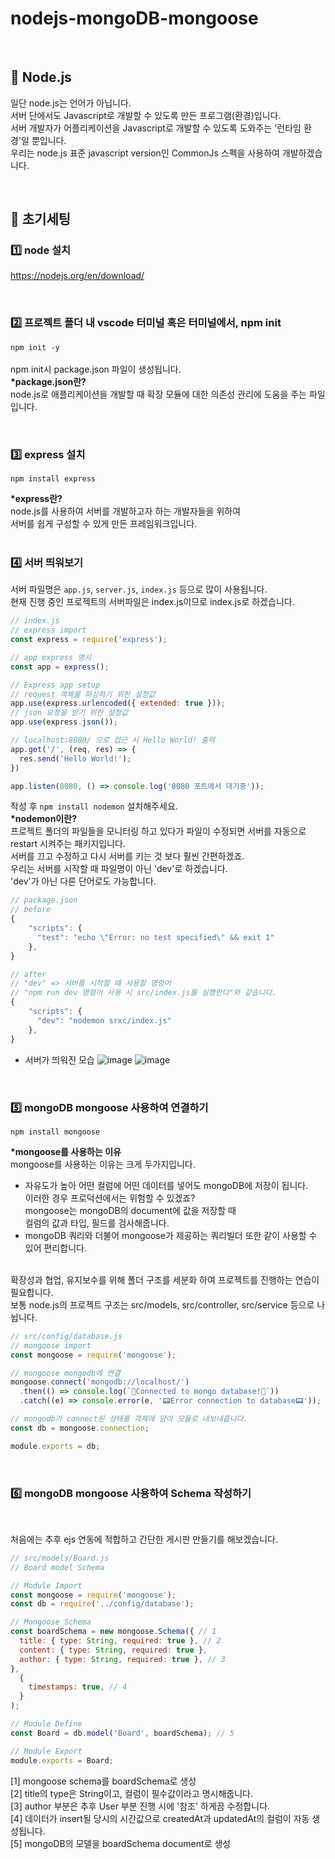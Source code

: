 # nodejs-mongoDB-mongoose

<br/>

## 🚀 Node.js
일단 node.js는 언어가 아닙니다. <br/>
서버 단에서도 Javascript로 개발할 수 있도록 만든 프로그램(환경)입니다. <br/>
서버 개발자가 어플리케이션을 Javascript로 개발할 수 있도록 도와주는 '런타임 환경'일 뿐입니다. <br/>
우리는 node.js 표준 javascript version인 CommonJs 스펙을 사용하여 개발하겠습니다.


<br/>

## 🚀 초기세팅
### 1️⃣ node 설치
https://nodejs.org/en/download/

<br/>

### 2️⃣ 프로젝트 폴더 내 vscode 터미널 혹은 터미널에서, npm init
`npm init -y` <br/><br/>
npm init시 package.json 파일이 생성됩니다. <br/>
<b>*package.json란?</b><br/>
node.js로 애플리케이션을 개발할 때 확장 모듈에 대한 의존성 관리에 도움을 주는 파일입니다.<br/>

<br/>

### 3️⃣ express 설치 <br/>
`npm install express` <br/>

<b>*express란?</b><br/>
node.js를 사용하여 서버를 개발하고자 하는 개발자들을 위하여<br/>
서버를 쉽게 구성할 수 있게 만든 프레임워크입니다.<br/><br/>

### 4️⃣ 서버 띄워보기 <br/>
서버 파일명은 `app.js`, `server.js`, `index.js` 등으로 많이 사용됩니다. <br/>
현재 진행 중인 프로젝트의 서버파일은 index.js이므로 index.js로 하겠습니다.

```javascript
// index.js
// express import
const express = require('express');

// app express 명시
const app = express();

// Express app setup
// request 객체를 파싱하기 위한 설정값
app.use(express.urlencoded({ extended: true }));
// json 요청을 받기 위한 설정값
app.use(express.json());

// localhost:8080/ 으로 접근 시 Hello World! 출력
app.get('/', (req, res) => {
  res.send('Hello World!');
})

app.listen(8080, () => console.log('8080 포트에서 대기중'));
```

작성 후 `npm install nodemon` 설치해주세요. <br/>
<b>*nodemon이란?</b><br/>
프로젝트 폴더의 파일들을 모니터링 하고 있다가 파일이 수정되면 서버를 자동으로 restart 시켜주는 패키지입니다. <br/>
서버를 끄고 수정하고 다시 서버를 키는 것 보다 훨씬 간편하겠죠. <br/>
우리는 서버를 시작할 때 파일명이 아닌 'dev'로 하겠습니다. <br/>
'dev'가 아닌 다른 단어로도 가능합니다.

```javascript
// package.json
// before
{
    "scripts": {
      "test": "echo \"Error: no test specified\" && exit 1"
    },
}

// after
// "dev" => 서버를 시작할 때 사용할 명령어
// "npm run dev 명령어 사용 시 src/index.js를 실행한다"와 같습니다.
{
    "scripts": {
      "dev": "nodemon srxc/index.js"
    },
}
```
* 서버가 띄워진 모습
![image](https://user-images.githubusercontent.com/52025291/150561491-74b4ff02-139d-4f34-bb43-977c132b520e.png)
![image](https://user-images.githubusercontent.com/52025291/150561255-0040d1f3-f65c-4025-9c82-d2c54f574154.png)


<br/>

### 5️⃣ mongoDB mongoose 사용하여 연결하기

`npm install mongoose` <br/>

<b>*mongoose를 사용하는 이유</b><br/>
mongoose를 사용하는 이유는 크게 두가지입니다.<br/>
- 자유도가 높아 어떤 컬럼에 어떤 데이터를 넣어도 mongoDB에 저장이 됩니다.<br/>
이러한 경우 프로덕션에서는 위험할 수 있겠죠? <br/>
mongoose는 mongoDB의 document에 값을 저장할 때 <br/>
컬럼의 값과 타입, 필드를 검사해줍니다.
- mongoDB 쿼리와 더불어 mongoose가 제공하는 쿼리빌더 또한 같이 사용할 수 있어 편리합니다. <br/><br/>

확장성과 협업, 유지보수를 위해 폴더 구조를 세분화 하여 프로젝트를 진행하는 연습이 필요합니다. <br/>
보통 node.js의 프로젝트 구조는 src/models, src/controller, src/service 등으로 나뉩니다. <br/>
```javascript
// src/config/database.js
// mongoose import
const mongoose = require('mongoose');

// mongoose mongodb에 연결
mongoose.connect('mongodb://localhost/')
  .then(() => console.log(`🙈Connected to mongo database!🙉`))
  .catch((e) => console.error(e, '📟Error connection to database📟'));

// mongodb가 connect된 상태를 객체에 담아 모듈로 내보내줍니다.
const db = mongoose.connection;

module.exports = db;
```

<br/>

### 6️⃣ mongoDB mongoose 사용하여 Schema 작성하기
<br/>

처음에는 추후 ejs 연동에 적합하고 간단한 게시판 만들기를 해보겠습니다.
```javascript
// src/models/Board.js
// Board model Schema

// Module Import
const mongoose = require('mongoose');
const db = require('../config/database');

// Mongoose Schema
const boardSchema = new mongoose.Schema({ // 1
  title: { type: String, required: true }, // 2
  content: { type: String, required: true },
  author: { type: String, required: true }, // 3
},
  {
    timestamps: true, // 4
  }
);

// Module Define
const Board = db.model('Board', boardSchema); // 5

// Module Export
module.exports = Board;
```
[1] mongoose schema를 boardSchema로 생성 <br/>
[2] title의 type은 String이고, 컬럼이 필수값이라고 명시해줍니다. <br/>
[3] author 부분은 추후 User 부분 진행 시에 '참조' 하게끔 수정합니다. <br/>
[4] 데이터가 insert될 당시의 시간값으로 createdAt과 updatedAt의 컬럼이 자동 생성됩니다. <br/>
[5] mongoDB의 모델을 boardSchema document로 생성 <br/>
<br/>
